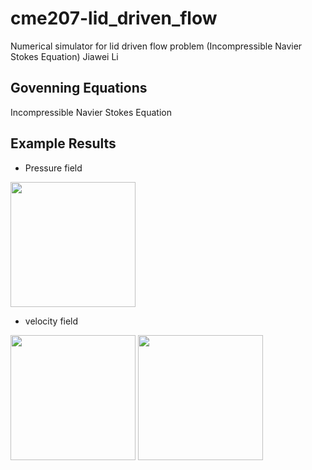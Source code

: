 # cme207-lid_driven_flow
Numerical simulator for lid driven flow problem (Incompressible Navier Stokes Equation)
Jiawei Li

## Govenning Equations
Incompressible Navier Stokes Equation

## Example Results

*  Pressure field
<img src="https://github.com/jiaweili238/cme207-lid_driven_flow/blob/master/Simulator/result/Pressure_Re_1000_N_41.jpg" width="200" height="200" />

*  velocity field
<img src="https://github.com/jiaweili238/cme207-lid_driven_flow/blob/master/Simulator/result/Ux_Re_1000_N_41.jpg" width="200" height="200" />
<img src="https://github.com/jiaweili238/cme207-lid_driven_flow/blob/master/Simulator/result/Uy_Re_1000_N_41.jpg" width="200" height="200" />


